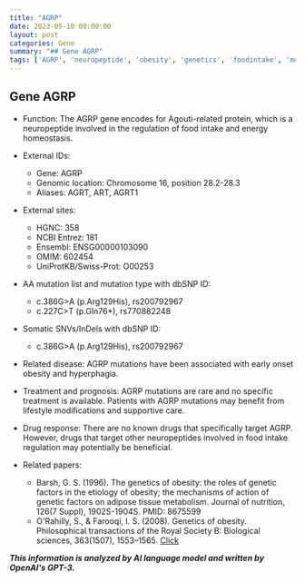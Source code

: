 ```yaml
---
title: "AGRP"
date: 2023-05-10 00:00:00
layout: post
categories: Gene
summary: "## Gene AGRP"
tags: ['AGRP', 'neuropeptide', 'obesity', 'genetics', 'foodintake', 'mutation', 'disease', 'treatment']
---
```


## Gene AGRP

- Function: The AGRP gene encodes for Agouti-related protein, which is a neuropeptide involved in the regulation of food intake and energy homeostasis.

- External IDs: 
  - Gene: AGRP
  - Genomic location: Chromosome 16, position 28.2-28.3
  - Aliases: AGRT, ART, AGRT1 

- External sites:
  - HGNC: 358
  - NCBI Entrez: 181
  - Ensembl: ENSG00000103090
  - OMIM: 602454
  - UniProtKB/Swiss-Prot: O00253

- AA mutation list and mutation type with dbSNP ID:
  - c.386G>A (p.Arg129His), rs200792967
  - c.227C>T (p.Gln76*), rs770882248
  
- Somatic SNVs/InDels with dbSNP ID:
  - c.386G>A (p.Arg129His), rs200792967

- Related disease: AGRP mutations have been associated with early onset obesity and hyperphagia.

- Treatment and prognosis: AGRP mutations are rare and no specific treatment is available. Patients with AGRP mutations may benefit from lifestyle modifications and supportive care.

- Drug response: There are no known drugs that specifically target AGRP. However, drugs that target other neuropeptides involved in food intake regulation may potentially be beneficial.

- Related papers:
   - Barsh, G. S. (1996). The genetics of obesity: the roles of genetic factors in the etiology of obesity; the mechanisms of action of genetic factors on adipose tissue metabolism. Journal of nutrition, 126(7 Suppl), 1902S-1904S. PMID: 8675599
  - O'Rahilly, S., & Farooqi, I. S. (2008). Genetics of obesity. Philosophical transactions of the Royal Society B: Biological sciences, 363(1507), 1553–1565. [Click](https://doi.org/10.1098/rstb.2007.2056)

**_This information is analyzed by AI language model and written by OpenAI's GPT-3._**
